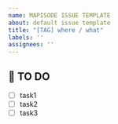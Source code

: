 ```yaml
---
name: MAPISODE ISSUE TEMPLATE
about: default issue template
title: "[TAG] where / what"
labels: ''
assignees: ''
---
```

## 🚩 TO DO
- [ ] task1
- [ ] task2
- [ ] task3
<!-- TO DO task를 상세하게 나눠주세요! -->
